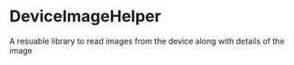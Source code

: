 DeviceImageHelper
=================

A resuable library to read images from the device along with details of the image